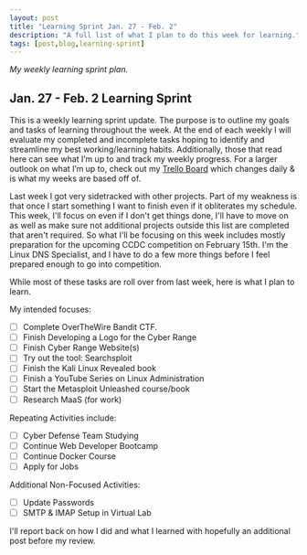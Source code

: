 ```yaml
---
layout: post
title: "Learning Sprint Jan. 27 - Feb. 2"
description: "A full list of what I plan to do this week for learning."
tags: [post,blog,learning-sprint]
---
```

_My weekly learning sprint plan._

## Jan. 27 - Feb. 2 Learning Sprint

This is a weekly learning sprint update. The purpose is to outline my goals and tasks of learning throughout the week. At the end of each weekly I will evaluate my completed and incomplete tasks hoping to identify and streamline my best working/learning habits. Additionally, those that read here can see what I’m up to and track my weekly progress. For a larger outlook on what I’m up to, check out my [Trello Board](https://trello.com/b/6oD5SGbb/personal-board) which changes daily & is what my weeks are based off of. 

Last week I got very sidetracked with other projects. Part of my weakness is that once I start something I want to finish even if it obliterates my schedule. This week, I'll focus on even if I don't get things done, I'll have to move on as well as make sure not additional projects outside this list are completed that aren't required. So what I'll be focusing on this week includes mostly preparation for the upcoming CCDC competition on February 15th. I'm the Linux DNS Specialist, and I have to do a few more things before I feel prepared enough to go into competition. 

While most of these tasks are roll over from last week, here is what I plan to learn.

My intended focuses:

- [ ]  Complete OverTheWire Bandit CTF.
- [ ]  Finish Developing a Logo for the Cyber Range
- [ ]  Finish Cyber Range Website(s)
- [ ]  Try out the tool: Searchsploit
- [ ]  Finish the Kali Linux Revealed book
- [ ]  Finish a YouTube Series on Linux Administration
- [ ]  Start the Metasploit Unleashed course/book
- [ ]  Research MaaS (for work)

Repeating Activities include:

- [ ]  Cyber Defense Team Studying
- [ ]  Continue Web Developer Bootcamp
- [ ]  Continue Docker Course
- [ ]  Apply for Jobs

Additional Non-Focused Activities:

- [ ]  Update Passwords
- [ ]  SMTP & IMAP Setup in Virtual Lab

I'll report back on how I did and what I learned with hopefully an additional post before my review. 